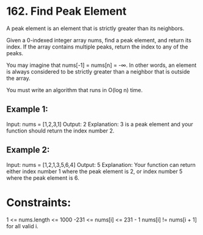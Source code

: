 # 162. Find Peak Element

A peak element is an element that is strictly greater than its neighbors.

Given a 0-indexed integer array nums, find a peak element, and return its index. If the array contains multiple peaks, return the index to any of the peaks.

You may imagine that nums[-1] = nums[n] = -∞. In other words, an element is always considered to be strictly greater than a neighbor that is outside the array.

You must write an algorithm that runs in O(log n) time.

## Example 1:

Input: nums = [1,2,3,1]
Output: 2
Explanation: 3 is a peak element and your function should return the index number 2.

## Example 2:

Input: nums = [1,2,1,3,5,6,4]
Output: 5
Explanation: Your function can return either index number 1 where the peak element is 2, or index number 5 where the peak element is 6.

# Constraints:

1 <= nums.length <= 1000
-231 <= nums[i] <= 231 - 1
nums[i] != nums[i + 1] for all valid i.
